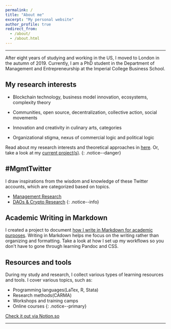```yaml
---
permalink: /
title: "About me"
excerpt: "My personal website"
author_profile: true
redirect_from:
  - /about/
  - /about.html
---
```


-----
After eight years of studying and working in the US, I moved to London in the autumn of 2019. Currently, I am a PhD student in the Department of Management and Entrepreneurship at the Imperial College Business School.

My research interests
-----
- Blockchain technology, business model innovation, ecosystems, complexity theory

- Communities, open source, decentralization, collective action, social movements

- Innovation and creativity in culinary arts, categories

- Organizational stigma, nexus of commercial logic and political logic

Read about my research interests and theoretical approaches in [here](/posts/2019/12/so-what-are-you-studying/). Or, take a look at my [current project(s)](/portfolio/).
{: .notice--danger}

\#MgmtTwitter
-----
I draw inspirations from the wisdom and knowledge of these Twitter accounts, which are categorized based on topics.  

* [Management Research](http://linxule.com/twitter1/)
* [DAOs & Crypto Research](http://linxule.com/twitter2/)
{: .notice--info}

Academic Writing in Markdown
-----
I created a project to document [how I write in Markdown for academic purposes](https://linxule.com/portfolio/portfolio-2/). Writing in Markdown helps me focus on the writing rather than organizing and formatting. Take a look at how I set up my workflows so you don't have to gone through learning Pandoc and CSS. 

Resources and tools
-----
During my study and research, I collect various types of learning resources and tools. I cover various topics, such as:

* Programming languages(LaTex, R, Stata)
* Research methods(CARMA)
* Workshops and training camps
* Online courses
{: .notice--primary}

<a href="https://www.notion.so/linxule/Learning-Resources-and-tools-7ada6088f41745a8989ff86259884c7c" class="btn btn--primary" target="_blank">Check it out via Notion.so</a>

------
